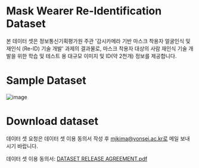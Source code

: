 # Mask Wearer Re-Identification Dataset

본 데이터 셋은 정보통신기획평가원 주관 '감시카메라 기반 마스크 착용자 얼굴인식 및 재인식 (Re-ID) 기술 개발' 과제의 결과물로, 마스크 착용자 대상의 사람 재인식 기술 개발을 위한 학습 및 테스트 용 대규모 이미지 및 ID(약 2천개) 정보를 제공합니다.

# Sample Dataset
![image](https://github.com/mvplab-yonsei/ReIdentification/assets/80297707/9c4cb13e-a594-4a85-ba35-81f54325e1d3)

# Download dataset
데이터 셋 요청은 데이터 셋 이용 동의서 작성 후 mjkima@yonsei.ac.kr로 메일 보내시기 바랍니다.

데이터 셋 이용 동의서: [DATASET RELEASE AGREEMENT.pdf](https://github.com/mvplab-yonsei/ReIdentification/files/13702096/DATASET.RELEASE.AGREEMENT.pdf)

